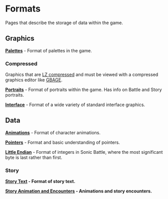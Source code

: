 # Formats

Pages that describe the storage of data within the game.

## Graphics

**[Palettes](?a=formats/palettes)** - Format of palettes in the game.

### Compressed

Graphics that are [LZ compressed](?a=formats/lzcompression) and must be viewed with a compressed graphics editor like [GBAGE](?a=tools/gbage).

**[Portraits](?a=formats/portraits)** - Format of portraits within the game. Has info on Battle and Story portraits.

**[Interface](?a=formats/interfacegfx)** - Format of a wide variety of standard interface graphics.

## Data

**[Animations](?a=formats/animations)** - Format of character animations.

**[Pointers](?a=formats/pointers)** - Format and basic understanding of pointers.

**[Little Endian](?a=formats/littleendian)** - Format of integers in Sonic Battle, where the most significant byte is last rather than first.

### Story

**[Story Text](?a=formats/story/text) - Format of story text.**

**[Story Animation and Encounters](?a=formats/story/animations) - Animations and story encounters.**
